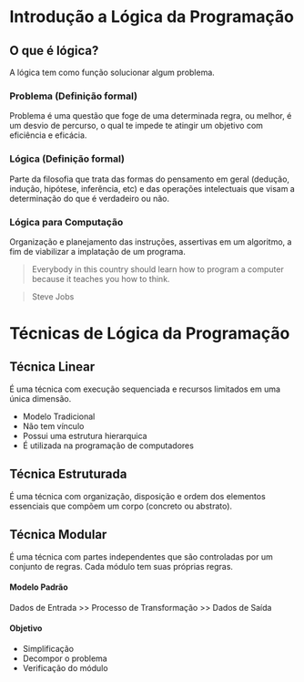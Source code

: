 # Introdução a Lógica da Programação

## O que é lógica?
A lógica tem como função solucionar algum problema.

### Problema (Definição formal)
Problema é uma questão que foge de uma determinada regra, ou melhor, é um desvio de percurso, o qual te impede te atingir um objetivo com eficiência e eficácia.

### Lógica (Definição formal)
Parte da filosofia que trata das formas do pensamento em geral (dedução, indução, hipótese, inferência, etc) e das operações intelectuais que visam a determinação do que é verdadeiro ou não.

### Lógica para Computação
Organização e planejamento das instruções, assertivas em um algoritmo, a fim de viabilizar a implatação de um programa.

>Everybody in this country should learn how to program a computer because it teaches you how to think.

> Steve Jobs

# Técnicas de Lógica da Programação
## Técnica Linear

É uma técnica com execução sequenciada e recursos limitados em uma única dimensão.

- Modelo Tradicional
- Não tem vínculo
- Possui uma estrutura hierarquica
- É utilizada na programação de computadores

## Técnica Estruturada

É uma técnica com organização, disposição e ordem dos elementos essenciais que compõem um corpo (concreto ou abstrato).

## Técnica Modular

É uma técnica com partes independentes que são controladas por um conjunto de regras. Cada módulo tem suas próprias regras.

#### Modelo Padrão
Dados de Entrada >> Processo de Transformação >> Dados de Saída

#### Objetivo 
- Simplificação 
- Decompor o problema
- Verificação do módulo

